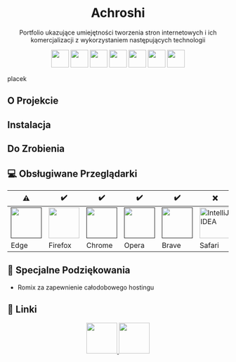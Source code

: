 
<h1 align="center">
Achroshi
</h1>
<p align="center">Portfolio ukazujące umiejętności tworzenia stron internetowych i ich komercjalizacji z wykorzystaniem następujących technologii</p>
<p align="center">
  <img src="https://skillicons.dev/icons?i=bootstrap" width="40"/>
  <img src="https://skillicons.dev/icons?i=html" width="40"/>
  <img src="https://skillicons.dev/icons?i=scss" width="40"/>
  <img src="https://skillicons.dev/icons?i=css" width="40"/>
  <img src="https://skillicons.dev/icons?i=php" width="40"/>
  <img src="https://skillicons.dev/icons?i=mysql" width="40"/>
  <img src="https://skillicons.dev/icons?i=js" width="40"/>
</p>
placek

## O Projekcie
## Instalacja
## Do Zrobienia



## 💻 Obsługiwane Przeglądarki
| :warning: |   :heavy_check_mark:    |  :heavy_check_mark:  |  :heavy_check_mark:  |  :heavy_check_mark:  |   :x:  |
| ---------------------------------------------------------------------------------------------------------------- | -------------------------------------------------------------------------------------------------------------------------------------------------------------------- | ---------------------------------------------------------------------------------------------------------------- | -------------------------------------------------------------------------------------------------------------- | ------------------------------------------------------------------------------------------------------------- | --------------------------------------------------------------------------------------------------------------------------------------------------------------------------------- |
| <a href=""><img alt="" src="https://dl.dropboxusercontent.com/s/ysnbzzggpchkgmj/R%20%281%29.png" width="70"></a> | <a href="gui-tool-tutorials/github-windows-vs2017-tutorial.md"><img alt="" src="https://dl.dropboxusercontent.com/s/lmelfwuzwern3or/R%20%282%29.png" width="70"></a> | <a href=""><img alt="" src="https://dl.dropboxusercontent.com/s/7jse0uey2ftitnw/R%20%283%29.png" width="70"></a> | <a href=""><img alt="" src="https://dl.dropboxusercontent.com/s/72ba19otqbovwh7/R%20%286%29.png" width=70></a> | <a href=""><img alt="" src="https://dl.dropboxusercontent.com/s/kc9qmb8yzjv6pss/Brave_logo.png" width=70></a> | <a href="gui-tool-tutorials/github-windows-intellij-tutorial.md"><img alt="IntelliJ IDEA" src="https://dl.dropboxusercontent.com/s/0oxrf3pld35mxgh/R%20%285%29.png" width=70></a> |
| Edge                                                                                                             | Firefox                                                                                                                                                              | Chrome                                                                                                           | Opera                                                                                                          | Brave                                                                                                         | Safari                                                                                                                                                                            | 


## 🙇 Specjalne Podziękowania
- Romix za zapewnienie całodobowego hostingu

## :link: Linki
<p align="center">
  <a href="https://discord.gg/QdaPyy9Ntp">
    <img src="https://skillicons.dev/icons?i=discord" width="70"/>
  </a>
   <a href="https://github.com/Emmeciarz">
    <img src="https://skillicons.dev/icons?i=github" width="70"/>
  </a>
</p>

